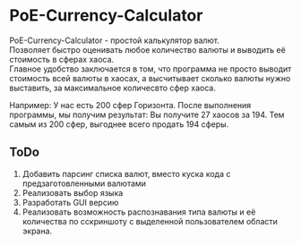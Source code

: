 # PoE-Currency-Calculator  
PoE-Currency-Calculator - простой калькулятор валют.  
Позволяет быстро оценивать любое количество валюты и выводить её стоимость в сферах хаоса.  
Главное удобство заключается в том, что программа не просто выводит стоимость всей валюты в хаосах, а высчитывает сколько валюты нужно выставить, за максимальное количесвто сфер хаоса.  
  
Например: У нас есть 200 сфер Горизонта. После выполнения программы, мы получим результат: Вы получите 27 хаосов за 194. Тем самым из 200 сфер, выгоднее всего продать 194 сферы.  

## ToDo  
1. Добавить парсинг списка валют, вместо куска кода с предзаготовленными валютами
2. Реализовать выбор языка
3. Разработать GUI версию
4. Реализовать возможность распознавания типа валюты и её количества по сскриншоту с выделенной пользователем области экрана.

